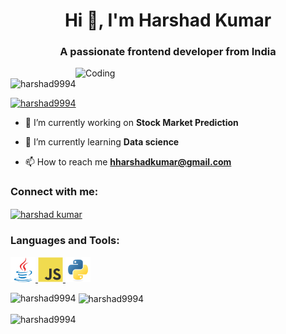<h1 align="center">Hi 👋, I'm Harshad Kumar</h1>
<h3 align="center">A passionate frontend developer from India</h3>
<img align="right" alt="Coding" width="400" src="https://camo.githubusercontent.com/97d0c0c4209208d8ec9573c7e213e05872a9f59b703868647b559b77af601cc6/68747470733a2f2f692e70696e696d672e636f6d2f6f726967696e616c732f65382f66342f35332f65386634353334363961336563393765636433353464663436356437333931332e676966"

<p align="left"> <img src="https://komarev.com/ghpvc/?username=harshad9994&label=Profile%20views&color=0e75b6&style=flat" alt="harshad9994" /> </p>

<p align="left"> <a href="https://github.com/ryo-ma/github-profile-trophy"><img src="https://github-profile-trophy.vercel.app/?username=harshad9994" alt="harshad9994" /></a> </p>

- 🔭 I’m currently working on **Stock Market Prediction**

- 🌱 I’m currently learning **Data science**

- 📫 How to reach me **hharshadkumar@gmail.com**

<h3 align="left">Connect with me:</h3>
<p align="left">
<a href="https://linkedin.com/in/harshad kumar" target="blank"><img align="center" src="https://raw.githubusercontent.com/rahuldkjain/github-profile-readme-generator/master/src/images/icons/Social/linked-in-alt.svg" alt="harshad kumar" height="30" width="40" /></a>
</p>

<h3 align="left">Languages and Tools:</h3>
<p align="left"> <a href="https://www.java.com" target="_blank" rel="noreferrer"> <img src="https://raw.githubusercontent.com/devicons/devicon/master/icons/java/java-original.svg" alt="java" width="40" height="40"/> </a> <a href="https://developer.mozilla.org/en-US/docs/Web/JavaScript" target="_blank" rel="noreferrer"> <img src="https://raw.githubusercontent.com/devicons/devicon/master/icons/javascript/javascript-original.svg" alt="javascript" width="40" height="40"/> </a> <a href="https://www.python.org" target="_blank" rel="noreferrer"> <img src="https://raw.githubusercontent.com/devicons/devicon/master/icons/python/python-original.svg" alt="python" width="40" height="40"/> </a> </p>

<p><img align="left" src="https://github-readme-stats.vercel.app/api/top-langs?username=harshad9994&show_icons=true&locale=en&layout=compact" alt="harshad9994" /></p>

<p>&nbsp;<img align="center" src="https://github-readme-stats.vercel.app/api?username=harshad9994&show_icons=true&locale=en" alt="harshad9994" /></p>

<p><img align="center" src="https://github-readme-streak-stats.herokuapp.com/?user=harshad9994&" alt="harshad9994" /></p>
